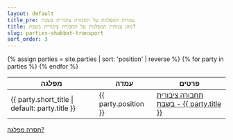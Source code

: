 ```yaml
---
layout: default
title_pre: עמדות המפלגות על תחבורה ציבורית בשבת
title: מהן עמדות המפלגות על תחבורה ציבורית בשבת?
slug: parties-shabbat-transport
sort_order: 3
---
```


<table>
  <thead>
    <tr>
      <th>מפלגה</th>
      <th>עמדה</th>
      <th>פרטים</th>
    </tr>
	</thead>
  {% assign parties = site.parties | sort: 'position' | reverse %}
  {% for party in parties %}
    <tr>
      <td>{{ party.short_title | default: party.title }}</td>
      <td>{{ party.position }}</td>
      <td>
        <a href="{{ party.url }}">תחבורה ציבורית בשבת&nbsp;- {{ party.title }}</a>
      </td>
    </tr>
  {% endfor %}
</table>
<a href="https://github.com/quo-il/quo-il/new/master/_parties">חסרה מפלגה?</a>
